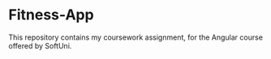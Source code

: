 # Fitness-App
This repository contains my coursework assignment, for the Angular course offered by SoftUni.
